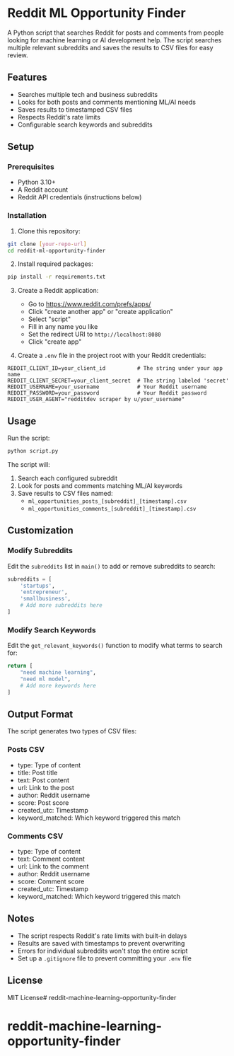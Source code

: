 # Reddit ML Opportunity Finder

A Python script that searches Reddit for posts and comments from people looking for machine learning or AI development help. The script searches multiple relevant subreddits and saves the results to CSV files for easy review.

## Features

- Searches multiple tech and business subreddits
- Looks for both posts and comments mentioning ML/AI needs
- Saves results to timestamped CSV files
- Respects Reddit's rate limits
- Configurable search keywords and subreddits

## Setup

### Prerequisites

- Python 3.10+
- A Reddit account
- Reddit API credentials (instructions below)

### Installation

1. Clone this repository:
```bash
git clone [your-repo-url]
cd reddit-ml-opportunity-finder
```

2. Install required packages:
```bash
pip install -r requirements.txt
```

3. Create a Reddit application:
   - Go to https://www.reddit.com/prefs/apps/
   - Click "create another app" or "create application"
   - Select "script"
   - Fill in any name you like
   - Set the redirect URI to `http://localhost:8080`
   - Click "create app"

4. Create a `.env` file in the project root with your Reddit credentials:
```
REDDIT_CLIENT_ID=your_client_id          # The string under your app name
REDDIT_CLIENT_SECRET=your_client_secret  # The string labeled 'secret'
REDDIT_USERNAME=your_username            # Your Reddit username
REDDIT_PASSWORD=your_password            # Your Reddit password
REDDIT_USER_AGENT="redditdev scraper by u/your_username"
```

## Usage

Run the script:
```bash
python script.py
```

The script will:
1. Search each configured subreddit
2. Look for posts and comments matching ML/AI keywords
3. Save results to CSV files named:
   - `ml_opportunities_posts_[subreddit]_[timestamp].csv`
   - `ml_opportunities_comments_[subreddit]_[timestamp].csv`

## Customization

### Modify Subreddits
Edit the `subreddits` list in `main()` to add or remove subreddits to search:
```python
subreddits = [
    'startups',
    'entrepreneur',
    'smallbusiness',
    # Add more subreddits here
]
```

### Modify Search Keywords
Edit the `get_relevant_keywords()` function to modify what terms to search for:
```python
return [
    "need machine learning",
    "need ml model",
    # Add more keywords here
]
```

## Output Format

The script generates two types of CSV files:

### Posts CSV
- type: Type of content
- title: Post title
- text: Post content
- url: Link to the post
- author: Reddit username
- score: Post score
- created_utc: Timestamp
- keyword_matched: Which keyword triggered this match

### Comments CSV
- type: Type of content
- text: Comment content
- url: Link to the comment
- author: Reddit username
- score: Comment score
- created_utc: Timestamp
- keyword_matched: Which keyword triggered this match

## Notes

- The script respects Reddit's rate limits with built-in delays
- Results are saved with timestamps to prevent overwriting
- Errors for individual subreddits won't stop the entire script
- Set up a `.gitignore` file to prevent committing your `.env` file

## License

MIT License# reddit-machine-learning-opportunity-finder
# reddit-machine-learning-opportunity-finder
